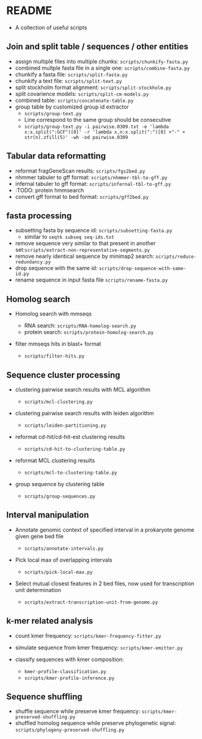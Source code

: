 # README

- A collection of useful scripts

## Join and split table / sequences / other entities

- assign multiple files into multiple chunks: `scripts/chunkify-fasta.py`  
- combined multple fasta file in a single one: `scripts/combine-fasta.py`  
- chunkify a fasta file: `scripts/split-fasta.py`  
- chunkify a text file: `scripts/split-text.py`
- split stockholm format alignment: `scripts/split-stockholm.py`
- split covarience models: `scripts/split-cm-models.py`
- combined table: `scripts/concatenate-table.py`
- group table by customized group id extractor
  - `scripts/group-text.py`
  - Line correspond to the same group should be consecutive
  - `scripts/group-text.py -i pairwise.0309.txt -e 'lambda x:x.split(":GCF")[0]' -r 'lambda x,n:x.split(":")[0] +"-" + str(n).zfill(5)' -wh -od pairwise.0309`

## Tabular data reformatting
- reformat fragGeneScan results: `scripts/fgs2bed.py` 
- nhmmer tabuler to gff format: `scripts/nhmmer-tbl-to-gff.py`
- infernal tabuler to gff format: `scripts/infernal-tbl-to-gff.py`
- :TODO: protein hmmsearch
- convert gff format to bed format: `scripts/gff2bed.py`


## fasta processing
- subsetting fasta by sequence id: `scripts/subsetting-fasta.py`
  - similar to `seqtk subseq seq-ids.txt`
- remove sequence very similar to that present in another set:`scripts/extract-non-representative-segments.py`
- remove nearly identical sequence by minimap2 search: `scripts/reduce-redundancy.py`
- drop sequence with the same id: `scripts/drop-sequence-with-same-id.py`
- rename sequence in input fasta file `scripts/rename-fasta.py`

## Homolog search
- Homolog search with mmseqs
  - RNA search: `scripts/RNA-homolog-search.py`
  - protein search: `scripts/protein-homolog-search.py`

- filter mmseqs hits in blast+ format
  - `scripts/filter-hits.py`

## Sequence cluster processing

- clustering pairwise search results with MCL algorithm
  - `scripts/mcl-clustering.py`
 
- clustering pairwise search results with leiden algorithm
  - `scripts/leiden-partitioning.py`
 
- reformat cd-hit/cd-hit-est clustering results
  - `scripts/cd-hit-to-clustering-table.py`
 
- reformat MCL clustering results
  - `scripts/mcl-to-clustering-table.py`

- group sequence by clustering table
  - `scripts/group-sequences.py`


## Interval manipulation

- Annotate genomic context of specified interval in a prokaryote genome given gene bed file
  - `scripts/annotate-intervals.py`

- Pick local max of overlapping intervals
  - `scripts/pick-local-max.py`

- Select mutual closest features in 2 bed files, now used for transcription unit determination
  - `scripts/extract-transcription-unit-from-genome.py` 
 

## k-mer related analysis

- count kmer frequency: `scripts/kmer-frequency-fitter.py`
- simulate sequence from kmer frequency: `scripts/kmer-emitter.py`

- classify sequences with kmer composition: 
  - `kmer-profile-classification.py`
  - `scripts/kmer-profile-inference.py`
 
## Sequence shuffling
- shuffle sequence while preserve kmer frequency: `scripts/kmer-preserved-shuffling.py`
- shuffled homolog sequence while preserve phylogenetic signal: `scripts/phylogeny-preserved-shuffling.py`


